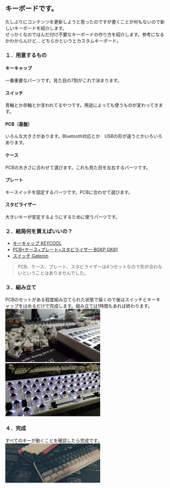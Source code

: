 ## キーボードです。
久しぶりにコンテンツを更新しようと思ったのですが書くことが何もないので新しいキーボードを紹介します。  
せっかくなのではんだ付け不要なキーボードの作り方を紹介します。参考になるかわからんけど...
どちらかというとカスタムキーボード。

### １．用意するもの
#### キーキャップ
一番重要なパーツです。見た目の7割がこれで決まります。

#### スイッチ
青軸とか赤軸とか言われてるやつです。用途によっても使うものが変わってきます。

#### PCB（基盤）
いろんな大きさがあります。Bluetooth対応とか　USBの形が違うとかいろいろあります。

#### ケース
PCBの大きさに合わせて選びます。これも見た目を左右するパーツです。

#### プレート
キースイッチを固定するパーツです。PCBに合わせて選びます。

#### スタビライザー
大きいキーが安定するようにするために使うパーツです。

### ２．結局何を買えばいいの？
- [キーキャップ KEYCOOL](https://ja.aliexpress.com/item/4000115859685.html?spm=a2g0s.9042311.0.0.77e54c4dTil8CY)
- [PCB+ケース+プレート+スタビライザー BGKP GK61](https://ja.aliexpress.com/item/32981170236.html?spm=a2g0s.9042311.0.0.77e54c4dTil8CY)
- [スイッチ Gateron](https://ja.aliexpress.com/item/32980039972.html?spm=a2g0s.9042311.0.0.77e54c4dTil8CY)

> PCB、ケース、プレート、スタビライザーは4つセットなので形が合わないということはありませんでした。

### ３．組み立て
PCBのセットがある程度組み立てられた状態で届くので後はスイッチとキーキャップをはめるだけで完成します。組み立ては1時間もあれば終わります。  
![組み立て中](./img/2020-04_キーボードです。/P_20200221_200206_DF.jpg)
![キーキャプをはめる前](./img/2020-04_キーボードです。/P_20200221_201404.jpg)

### ４．完成
すべてのキーが動くことを確認したら完成です。  
![完成したキーボード](./img/2020-04_キーボードです。/P_20200303_115426_1.jpg)
